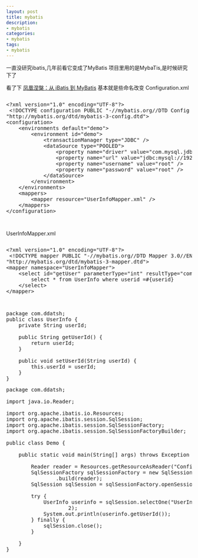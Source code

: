 ```yaml
---
layout: post
title: mybatis
description:
- mybatis
categories:
- mybatis 
tags:
- mybatis
---
```

一直没研究ibatis,几年前看它变成了MyBatis
项目里用的是MybaTis,是时候研究下了

看了下 [凤凰涅槃：从 iBatis 到 MyBatis](http://www.ibm.com/developerworks/cn/opensource/os-cn-mybatis/index.html?ca=drs-)
基本就是些命名改变
Configuration.xml
<pre class="prettyprint">
<xmp><?xml version="1.0" encoding="UTF-8"?>
 <!DOCTYPE configuration PUBLIC "-//mybatis.org//DTD Config 3.0//EN"
"http://mybatis.org/dtd/mybatis-3-config.dtd">
<configuration>
	<environments default="demo">
		<environment id="demo">
			<transactionManager type="JDBC" />
			<dataSource type="POOLED">
				<property name="driver" value="com.mysql.jdbc.Driver" />
				<property name="url" value="jdbc:mysql://192.168.12.3:3306/test" />
				<property name="username" value="root" />
				<property name="password" value="root" />
			</dataSource>
		</environment>
	</environments>
	<mappers>
		<mapper resource="UserInfoMapper.xml" />
	</mappers>
</configuration></xmp>
</pre>


UserInfoMapper.xml
<pre class="prettyprint">
<xmp><?xml version="1.0" encoding="UTF-8"?>
 <!DOCTYPE mapper PUBLIC "-//mybatis.org//DTD Mapper 3.0//EN"
"http://mybatis.org/dtd/mybatis-3-mapper.dtd">
<mapper namespace="UserInfoMapper">
	<select id="getUser" parameterType="int" resultType="com.ddatsh.UserInfo">
		select * from UserInfo where userid =#{userid}
	</select>
</mapper></xmp>
</pre>

<pre class="prettyprint">
package com.ddatsh;
public class UserInfo {
	private String userId;

	public String getUserId() {
		return userId;
	}

	public void setUserId(String userId) {
		this.userId = userId;
	}
}
</pre>
<pre class="prettyprint">
package com.ddatsh;

import java.io.Reader;

import org.apache.ibatis.io.Resources;
import org.apache.ibatis.session.SqlSession;
import org.apache.ibatis.session.SqlSessionFactory;
import org.apache.ibatis.session.SqlSessionFactoryBuilder;

public class Demo {

	public static void main(String[] args) throws Exception {

		Reader reader = Resources.getResourceAsReader("Configuration.xml");
		SqlSessionFactory sqlSessionFactory = new SqlSessionFactoryBuilder()
				.build(reader);
		SqlSession sqlSession = sqlSessionFactory.openSession();

		try {
			UserInfo userinfo = sqlSession.selectOne("UserInfoMapper.getUser",
					2);
			System.out.println(userinfo.getUserId());
		} finally {
			sqlSession.close();
		}

	}
}
</pre>